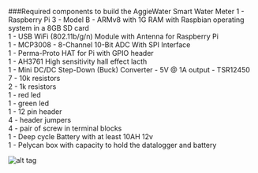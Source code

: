 ###Required components to build the AggieWater Smart Water Meter
1 - Raspberry Pi 3 - Model B - ARMv8 with 1G RAM with Raspbian operating system in a 8GB SD card  
1 - USB WiFi (802.11b/g/n) Module with Antenna for Raspberry Pi  
1 - MCP3008 - 8-Channel 10-Bit ADC With SPI Interface  
1 - Perma-Proto HAT for Pi  with GPIO header  
1 - AH3761 High sensitivity hall effect lacth  
1 - Mini DC/DC Step-Down (Buck) Converter - 5V @ 1A output - TSR12450   
7 - 10k resistors  
2 - 1k resistors  
1 - red led  
1 - green led  
1 - 12 pin header  
4 - header jumpers  
4 - pair of screw in terminal blocks  
1 - Deep cycle Battery with at least 10AH 12v  
1 - Pelycan box with capacity to hold the datalogger and battery  

![alt tag](https://github.com/UCHIC/WaterMonitor/blob/master/doc/images/MCP3008__to_RPI.png)
